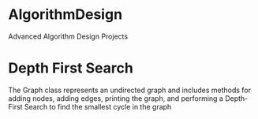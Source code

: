 # AlgorithmDesign
Advanced Algorithm Design Projects

# Depth First Search
The Graph class represents an undirected graph and includes methods for adding nodes, adding edges, printing the graph, and performing a Depth-First Search to find the smallest cycle in the graph


